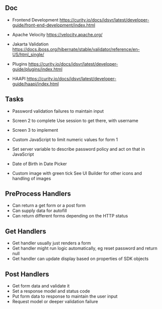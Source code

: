 ## Doc

- Frontend Development
  https://curity.io/docs/idsvr/latest/developer-guide/front-end-development/index.html

- Apache Velocity
  https://velocity.apache.org/

- Jakarta Validation
  https://docs.jboss.org/hibernate/stable/validator/reference/en-US/html_single/

- Plugins
  https://curity.io/docs/idsvr/latest/developer-guide/plugins/index.html

- HAAPI
  https://curity.io/docs/idsvr/latest/developer-guide/haapi/index.html

## Tasks

- Password validation failures to maintain input

- Screen 2 to complete
  Use session to get there, with username

- Screen 3 to implement

- Custom JavaScript to limit numeric values for form 1
 
- Set server variable to describe password policy and act on that in JavaScript

- Date of Birth in Date Picker

- Custom image with green tick
  See UI Builder for other icons and handling of images

## PreProcess Handlers

- Can return a get form or a post form
- Can supply data for autofill
- Can return different forms depending on the HTTP status

## Get Handlers

- Get handler usually just renders a form
- Get handler might run logic automatically, eg reset password and return null
- Get handler can update display based on properties of SDK objects

## Post Handlers

- Get form data and validate it 
- Set a response model and status code
- Put form data to response to maintain the user input
- Request model or deeper validation failure
